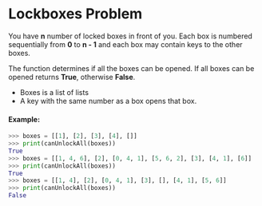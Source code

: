 # Lockboxes Problem

You have **n** number of locked boxes in front of you. Each box is numbered sequentially from **0** to **n - 1** and each box may contain keys to the other boxes.

The function determines if all the boxes can be opened. If all boxes can be opened returns **True**, otherwise **False**.

* Boxes is a list of lists
* A key with the same number as a box opens that box.

#### Example:

```python
>>> boxes = [[1], [2], [3], [4], []]
>>> print(canUnlockAll(boxes))
True
>>> boxes = [[1, 4, 6], [2], [0, 4, 1], [5, 6, 2], [3], [4, 1], [6]]
>>> print(canUnlockAll(boxes))
True
>>> boxes = [[1, 4], [2], [0, 4, 1], [3], [], [4, 1], [5, 6]]
>>> print(canUnlockAll(boxes))
False
```